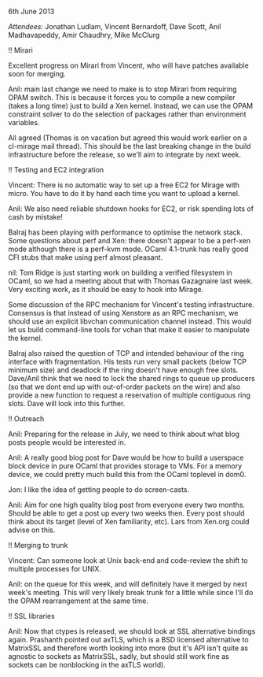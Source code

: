 6th June 2013

*Attendees:* Jonathan Ludlam, Vincent Bernardoff, Dave Scott, Anil Madhavapeddy, Amir Chaudhry, Mike McClurg

!! Mirari

Excellent progress on Mirari from Vincent, who will have patches available soon for merging.

Anil: main last change we need to make is to stop Mirari from requiring OPAM
switch.  This is because it forces you to compile a new compiler (takes a long
time) just to build a Xen kernel.  Instead, we can use the OPAM constraint
solver to do the selection of packages rather than environment variables.

All agreed (Thomas is on vacation but agreed this would work earlier on a cl-mirage
mail thread).  This should be the last breaking change in the build infrastructure
before the release, so we'll aim to integrate by next week.

!! Testing and EC2 integration 

Vincent: There is no automatic way to set up a free EC2 for Mirage with micro.
You have to do it by hand each time you want to upload a kernel.  

Anil: We also need reliable shutdown hooks for EC2, or risk spending lots of cash by mistake! 

Balraj has been playing with performance to optimise the network stack.  Some
questions about perf and Xen: there doesn't appear to be a perf-xen mode
although there is a perf-kvm mode.  OCaml 4.1-trunk has really good CFI stubs
that make using perf almost pleasant.

nil: Tom Ridge is just starting work on building a verified filesystem in
OCaml, so we had a meeting about that with Thomas Gazagnaire last week.  Very
exciting work, as it should be easy to hook into Mirage.

Some discussion of the RPC mechanism for Vincent's testing infrastructure.  Consensus
is that instead of using Xenstore as an RPC mechanism, we should use an explicit
libvchan communication channel instead.  This would let us build command-line
tools for vchan that make it easier to manipulate the kernel.

Balraj also raised the question of TCP and intended behaviour of the ring
interface with fragmentation.  His tests run very small packets (below TCP
minimum size) and deadlock if the ring doesn't have enough free slots.
Dave/Anil think that we need to lock the shared rings to queue up producers (so
that we dont end up with out-of-order packets on the wire) and also provide a
new function to request a reservation of multiple contiguous ring slots.  Dave
will look into this further.

!! Outreach

Anil: Preparing for the release in July, we need to think about what blog posts
people would be interested in.

Anil: A really good blog post for Dave would be how to build a userspace block
device in pure OCaml that provides storage to VMs.  For a memory device, we
could pretty much build this from the OCaml toplevel in dom0.

Jon: I like the idea of getting people to do screen-casts.

Anil: Aim for one high quality blog post from everyone every two months.
Should be able to get a post up every two weeks then.  Every post should think
about its target (level of Xen familiarity, etc).  Lars from Xen.org could
advise on this.

!! Merging to trunk

Vincent: Can someone look at Unix back-end and code-review the shift
to multiple processes for UNIX.

Anil: on the queue for this week, and will definitely have it merged by
next week's meeting. This will very likely break trunk for a little while
since I'll do the OPAM rearrangement at the same time.

!! SSL libraries

Anil: Now that ctypes is released, we should look at SSL alternative bindings again.
Prashanth pointed out axTLS, which is a BSD licensed alternative to MatrixSSL and
therefore worth looking into more (but it's API isn't quite as agnostic to sockets
as MatrixSSL, sadly, but should still work fine as sockets can be nonblocking in
the axTLS world).

